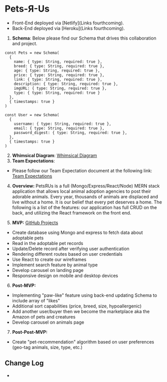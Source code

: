 # Pets-Я-Us

- Front-End deployed via [Netlify](Links fourthcoming).
- Back-End deployed via [Heroku](Links fourthcoming).


1. **Schema**: Below please find our Schema that drives this collaboration and project.

```
const Pets = new Schema(
  {
    name: { type: String, required: true },
    breed: { type: String, required: true },
    age: { type: String, required: true },
    price: { type: String, required: true },
    link: { type: String, required: true },
    description: { type: String, required: true },
    imgURL: { type: String, required: true },
    type: { type: String, required: true }
  },
  { timestamps: true }
)

const User = new Schema(
  {
    username: { type: String, required: true },
    email: { type: String, required: true },
    password_digest: { type: String, required: true },
  },
  { timestamps: true }
)
```

2.  **Whimsical Diagram**: 
[Whimsical Diagram](https://whimsical.com/pets-r-us-BYYb4aEnZ6ZQp5euw1pyeM)
3. **Team Expectations**: 
- Please follow our Team Expectation document at the following link:
[Team Expectations](https://docs.google.com/document/d/1eA6QCDwI73bZnpWVY_Xw4I9eVHkmDq72QwM7xrcqa0I/edit)

4. **Overview:** PetsЯUs is a full (Mongo/Express/React/Node) MERN stack application that allows local animal adoption agencies to post their adorable animals. Every year, thousands of animals are displaced and live without a home. It is our belief that every pet deserves a home. The following is a list of the features: our application has full CRUD on the back, and utilizing the React framework on the front end. 

5. **MVP:** [GitHub Projects](https://github.com/jessicamyee/pets-r-us/projects/1)
- Create database using Mongo and express to fetch data about adoptable pets
- Read in the adoptable pet records 
- Update/Delete record after verifying user authentication
- Rendering different routes based on user credentials
- Use React to create our wireframes
- Implement search feature by animal type
- Develop carousel on landing page
- Responsive design on mobile and desktop devices

6. **Post-MVP:** 
- Implementing "paw-like" feature using back-end updating Schema to include array of "likes"
- Additional sort capabilities (price, breed, size, hypoallergenic) 
- Add another user/buyer then we become the marketplace aka the Amazon of pets and creatures
- Develop carousel on animals page

7. **Post-Post-MVP:**
- Create "pet-recommendation" algorithm based on user preferences (geo-tag animals, size, type, etc.)

## Change Log
- 